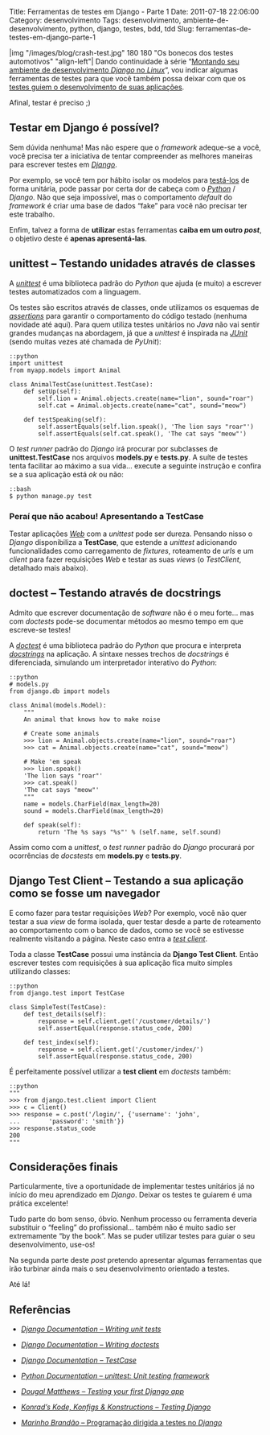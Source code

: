 Title: Ferramentas de testes em Django - Parte 1
Date: 2011-07-18 22:06:00
Category: desenvolvimento
Tags: desenvolvimento, ambiente-de-desenvolvimento, python, django, testes, bdd, tdd
Slug: ferramentas-de-testes-em-django-parte-1


|img "/images/blog/crash-test.jpg" 180 180 "Os bonecos dos testes automotivos" "align-left"|
Dando continuidade à série
“[Montando seu ambiente de desenvolvimento *Django* no *Linux*][]“, vou
indicar algumas ferramentas de testes para que você também possa deixar
com que os [testes guiem o desenvolvimento de suas aplicações][].

Afinal, testar é preciso ;)

<!-- PELICAN_END_SUMMARY -->


Testar em Django é possível?
----------------------------

Sem dúvida nenhuma! Mas não espere que o *framework* adeque-se a você,
você precisa ter a iniciativa de tentar compreender as melhores maneiras
para escrever testes em [*Django*][].

Por exemplo, se você tem por hábito isolar os modelos para [testá-los][]
de forma unitária, pode passar por certa dor de cabeça com o
[*Python*][] / *Django*. Não que seja impossível, mas o comportamento
*default* do *framework* é criar uma base de dados “fake” para você não
precisar ter este trabalho.

Enfim, talvez a forma de **utilizar** estas ferramentas **caiba em um
outro _post_**, o objetivo deste é **apenas apresentá-las**.


unittest – Testando unidades através de classes
-----------------------------------------------

A [*unittest*][] é uma biblioteca padrão do *Python* que ajuda (e muito)
a escrever testes automatizados com a linguagem.

Os testes são escritos através de classes, onde utilizamos os esquemas
de [*assertions*][] para garantir o comportamento do código testado
(nenhuma novidade até aqui). Para quem utiliza testes unitários no
*Java* não vai sentir grandes mudanças na abordagem, já que a *unittest*
é inspirada na [*JUnit*][] (sendo muitas vezes até chamada de *PyUnit*):

    ::python
	import unittest
	from myapp.models import Animal
	
	class AnimalTestCase(unittest.TestCase):
		def setUp(self):
			self.lion = Animal.objects.create(name="lion", sound="roar")
			self.cat = Animal.objects.create(name="cat", sound="meow")

		def testSpeaking(self):
			self.assertEquals(self.lion.speak(), 'The lion says "roar"')
			self.assertEquals(self.cat.speak(), 'The cat says "meow"')


O *test runner* padrão do *Django* irá procurar por subclasses de
**unittest.TestCase** nos arquivos **models.py** e **tests.py**. A suíte
de testes tenta facilitar ao máximo a sua vida… execute a seguinte
instrução e confira se a sua aplicação está *ok* ou não:

    ::bash
    $ python manage.py test


### Peraí que não acabou! Apresentando a TestCase

Testar aplicações [*Web*][] com a *unittest* pode ser dureza. Pensando
nisso o *Django* disponibiliza a **TestCase**, que estende a *unittest*
adicionando funcionalidades como carregamento de *fixtures*, roteamento
de *urls* e um *client* para fazer requisições *Web* e testar as suas
*views* (o *TestClient*, detalhado mais abaixo).


doctest – Testando através de docstrings
----------------------------------------

Admito que escrever documentação de *software* não é o meu forte… mas
com *doctests* pode-se documentar métodos ao mesmo tempo em que
escreve-se testes!

A [*doctest*][] é uma biblioteca padrão do *Python* que procura e
interpreta [*docstrings*][] na aplicação. A sintaxe nesses trechos de
*docstrings* é diferenciada, simulando um interpretador interativo do
*Python*:

    ::python
    # models.py
	from django.db import models
	
	class Animal(models.Model):
		"""
		An animal that knows how to make noise
		
		# Create some animals
		>>> lion = Animal.objects.create(name="lion", sound="roar")
		>>> cat = Animal.objects.create(name="cat", sound="meow")
		
		# Make 'em speak
		>>> lion.speak()
		'The lion says "roar"'
		>>> cat.speak()
		'The cat says "meow"'
		"""
		name = models.CharField(max_length=20)
		sound = models.CharField(max_length=20)
		
		def speak(self):
			return 'The %s says "%s"' % (self.name, self.sound)

Assim como com a *unittest*, o *test runner* padrão do *Django*
procurará por ocorrências de *docstests* em **models.py** e
**tests.py**.


Django Test Client – Testando a sua aplicação como se fosse um navegador
------------------------------------------------------------------------

E como fazer para testar requisições *Web*? Por exemplo, você não quer
testar a sua *view* de forma isolada, quer testar desde a parte de
roteamento ao comportamento com o banco de dados, como se você se
estivesse realmente visitando a página. Neste caso entra a [*test
client*][].

Toda a classe **TestCase** possui uma instância da **Django Test
Client**. Então escrever testes com requisições à sua aplicação fica
muito simples utilizando classes:

    ::python
    from django.test import TestCase
	
	class SimpleTest(TestCase):
		def test_details(self):
			response = self.client.get('/customer/details/')
			self.assertEqual(response.status_code, 200)

		def test_index(self):
			response = self.client.get('/customer/index/')
			self.assertEqual(response.status_code, 200)

É perfeitamente possível utilizar a **test client** em *doctests*
também:

    ::python
    """
	>>> from django.test.client import Client
	>>> c = Client()
	>>> response = c.post('/login/', {'username': 'john',
	...        'password': 'smith'})
	>>> response.status_code
	200
	"""


Considerações finais
--------------------

Particularmente, tive a oportunidade de implementar testes unitários já
no início do meu aprendizado em *Django*. Deixar os testes te guiarem é
uma prática excelente!

Tudo parte do bom senso, óbvio. Nenhum processo ou ferramenta deveria
substituir o “feeling” do profissional… também não é muito sadio ser
extremamente “by the book“. Mas se puder utilizar testes para guiar o
seu desenvolvimento, use-os!

Na segunda parte deste *post* pretendo apresentar algumas ferramentas
que irão turbinar ainda mais o seu desenvolvimento orientado a testes.

Até lá!


Referências
-----------

* [*Django Documentation – Writing unit tests*][]
* [*Django Documentation – Writing doctests*][]
* [*Django Documentation – TestCase*][]
* [*Python Documentation – unittest: Unit testing framework*][]
* [*Dougal Matthews – Testing your first Django app*][]
* [*Konrad’s Kode, Konfigs & Konstructions – Testing Django*][]
* [*Marinho Brandão* – Programação dirigida a testes no *Django*][]


  [Montando seu ambiente de desenvolvimento *Django* no *Linux*]: {filename}03-montando-seu-ambiente-de-desenvolvimento-django-no-linux.md
    "Veja outros posts desta série"
  [testes guiem o desenvolvimento de suas aplicações]: {filename}02-tdd-desenvolvimento-orientado-a-testes.md
    "TDD: Desenvolvimento Orientado a Testes"
  [*Django*]: {tag}django
    "Leia mais sobre Django"
  [testá-los]: {tag}testes
    "Leia mais sobre testes"
  [*Python*]: {tag}python
    "Leia mais sobre Python"
  [*unittest*]: http://docs.python.org/library/unittest.html
    "unittest — Unit testing framework"
  [*assertions*]: http://docs.python.org/library/unittest.html#assert-methods
    "Veja a lista de asserts da unittest"
  [*JUnit*]: http://javafree.uol.com.br/wiki/JUnit
    "Leia mais sobre a JUnit"
  [*Web*]: {tag}web "Leia mais sobre Web"
  [*doctest*]: http://docs.python.org/library/doctest.html
    "Leia mais sobre a doctest"
  [*docstrings*]: http://www.python.org/dev/peps/pep-0257/
    "Entenda o que é uma docstring"
  [*test client*]: https://docs.djangoproject.com/en/dev/topics/testing/#module-django.test.client
    "Testando aplicações Django com requisições Web falsas"
  [*Django Documentation – Writing unit tests*]: https://docs.djangoproject.com/en/1.1/topics/testing/#writing-unit-tests
    "Leia direto da fonte como escrever testes em Django"
  [*Django Documentation – Writing doctests*]: https://docs.djangoproject.com/en/1.1/topics/testing/#writing-doctests
    "Leia direto da fonte sobre como escrever testes com docstrings"
  [*Django Documentation – TestCase*]: https://docs.djangoproject.com/en/1.1/topics/testing/#testcase
    "Entenda a diferença entre unittest do Python e o TestCase do Django"
  [*Python Documentation – unittest: Unit testing framework*]: http://docs.python.org/library/unittest.html
    "Leia sobre a unittest direto da documentação do Python"
  [*Dougal Matthews – Testing your first Django app*]: http://dougalmatthews.com/articles/2010/jan/20/testing-your-first-django-app/
    "Aprenda a testar a sua primeira aplicação em Django"
  [*Konrad’s Kode, Konfigs & Konstructions – Testing Django*]: http://kokoko.fluxionary.net/testing-django-part-1-nose
    "O Konrad apresenta algumas ferramentas muito boas para testes com Django"
  [*Marinho Brandão* – Programação dirigida a testes no *Django*]: http://www.marinhobrandao.com/blog/programacao-dirigida-a-testes-no-django/
    "Aprenda Django de uma forma divertida com o Marinho"
